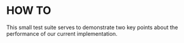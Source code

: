 HOW TO
======

This small test suite serves to demonstrate two key points about the performance
of our current implementation.